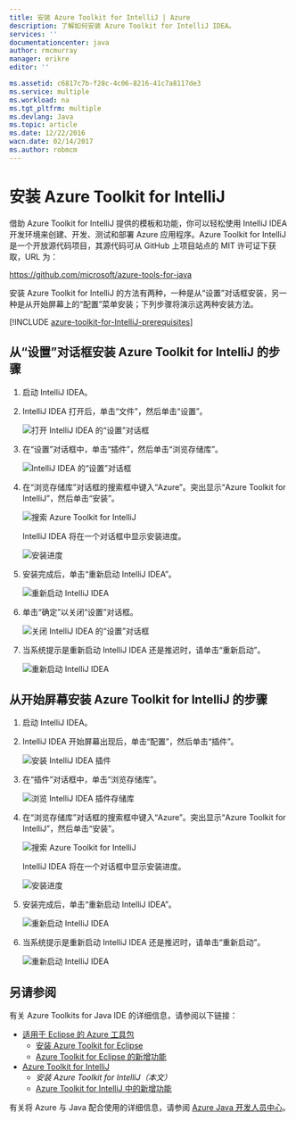 ```yaml
---
title: 安装 Azure Toolkit for IntelliJ | Azure
description: 了解如何安装 Azure Toolkit for IntelliJ IDEA。
services: ''
documentationcenter: java
author: rmcmurray
manager: erikre
editor: ''

ms.assetid: c6817c7b-f28c-4c06-8216-41c7a8117de3
ms.service: multiple
ms.workload: na
ms.tgt_pltfrm: multiple
ms.devlang: Java
ms.topic: article
ms.date: 12/22/2016
wacn.date: 02/14/2017
ms.author: robmcm
---
```


# 安装 Azure Toolkit for IntelliJ
借助 Azure Toolkit for IntelliJ 提供的模板和功能，你可以轻松使用 IntelliJ IDEA 开发环境来创建、开发、测试和部署 Azure 应用程序。Azure Toolkit for IntelliJ 是一个开放源代码项目，其源代码可从 GitHub 上项目站点的 MIT 许可证下获取，URL 为：

<https://github.com/microsoft/azure-tools-for-java>

安装 Azure Toolkit for IntelliJ 的方法有两种，一种是从“设置”对话框安装，另一种是从开始屏幕上的“配置”菜单安装；下列步骤将演示这两种安装方法。

[!INCLUDE [azure-toolkit-for-IntelliJ-prerequisites](../includes/azure-toolkit-for-intellij-prerequisites.md)]

## 从“设置”对话框安装 Azure Toolkit for IntelliJ 的步骤
1. 启动 IntelliJ IDEA。
2. IntelliJ IDEA 打开后，单击“文件”，然后单击“设置”。

    ![打开 IntelliJ IDEA 的“设置”对话框][01a]
3. 在“设置”对话框中，单击“插件”，然后单击“浏览存储库”。

    ![IntelliJ IDEA 的“设置”对话框][02a]
4. 在“浏览存储库”对话框的搜索框中键入“Azure”。突出显示“Azure Toolkit for IntelliJ”，然后单击“安装”。

    ![搜索 Azure Toolkit for IntelliJ][03]

    IntelliJ IDEA 将在一个对话框中显示安装进度。

    ![安装进度][04]
5. 安装完成后，单击“重新启动 IntelliJ IDEA”。

    ![重新启动 IntelliJ IDEA][05]
6. 单击“确定”以关闭“设置”对话框。

    ![关闭 IntelliJ IDEA 的“设置”对话框][06]
7. 当系统提示是重新启动 IntelliJ IDEA 还是推迟时，请单击“重新启动”。

    ![重新启动 IntelliJ IDEA][07]

## 从开始屏幕安装 Azure Toolkit for IntelliJ 的步骤
1. 启动 IntelliJ IDEA。
2. IntelliJ IDEA 开始屏幕出现后，单击“配置”，然后单击“插件”。

    ![安装 IntelliJ IDEA 插件][01b]
3. 在“插件”对话框中，单击“浏览存储库”。

    ![浏览 IntelliJ IDEA 插件存储库][02b]
4. 在“浏览存储库”对话框的搜索框中键入“Azure”。突出显示“Azure Toolkit for IntelliJ”，然后单击“安装”。

    ![搜索 Azure Toolkit for IntelliJ][03]

    IntelliJ IDEA 将在一个对话框中显示安装进度。

    ![安装进度][04]
5. 安装完成后，单击“重新启动 IntelliJ IDEA”。

    ![重新启动 IntelliJ IDEA][05]
6. 当系统提示是重新启动 IntelliJ IDEA 还是推迟时，请单击“重新启动”。

    ![重新启动 IntelliJ IDEA][07]

## 另请参阅
有关 Azure Toolkits for Java IDE 的详细信息，请参阅以下链接：

- [适用于 Eclipse 的 Azure 工具包]
  - [安装 Azure Toolkit for Eclipse]
  - [Azure Toolkit for Eclipse 的新增功能]
- [Azure Toolkit for IntelliJ]
  - *安装 Azure Toolkit for IntelliJ（本文）*
  - [Azure Toolkit for IntelliJ 中的新增功能]

有关将 Azure 与 Java 配合使用的详细信息，请参阅 [Azure Java 开发人员中心]。

<!-- URL List -->

[适用于 Eclipse 的 Azure 工具包]: ./azure-toolkit-for-eclipse.md
[Azure Toolkit for IntelliJ]: ./azure-toolkit-for-intellij.md
[安装 Azure Toolkit for Eclipse]: ./azure-toolkit-for-eclipse-installation.md
[Azure Toolkit for Eclipse 的新增功能]: ./azure-toolkit-for-eclipse-whats-new.md
[Azure Toolkit for IntelliJ 中的新增功能]: ./azure-toolkit-for-intellij-whats-new.md

[Azure Java 开发人员中心]: /develop/java/

<!-- IMG List -->

[01a]: ./media/azure-toolkit-for-intellij-installation/01-intellij-file-settings.png
[01b]: ./media/azure-toolkit-for-intellij-installation/01-intellij-configure-dropdown.png
[02a]: ./media/azure-toolkit-for-intellij-installation/02-intellij-settings-dialog.png
[02b]: ./media/azure-toolkit-for-intellij-installation/02-intellij-plugins-dialog.png
[03]: ./media/azure-toolkit-for-intellij-installation/03-intellij-browse-repositories.png
[04]: ./media/azure-toolkit-for-intellij-installation/04-install-progress.png
[05]: ./media/azure-toolkit-for-intellij-installation/05-restart-intellij.png
[06]: ./media/azure-toolkit-for-intellij-installation/06-intellij-settings-dialog.png
[07]: ./media/azure-toolkit-for-intellij-installation/07-restart-intellij.png

<!---HONumber=Mooncake_0206_2017-->
<!--Update_Description: wording update-->